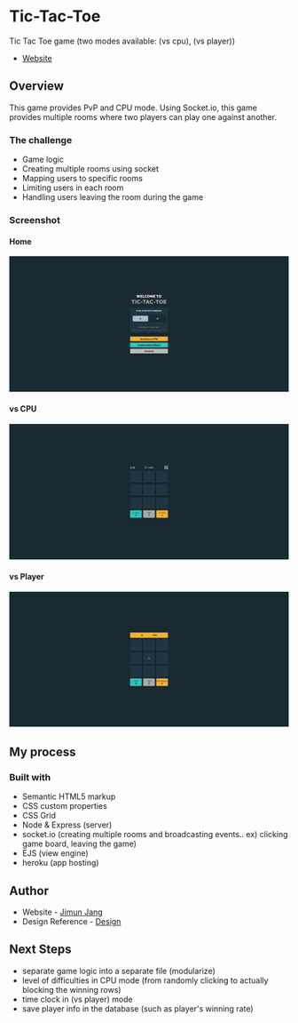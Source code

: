 # Tic-Tac-Toe
 Tic Tac Toe game (two modes available: (vs cpu), (vs player))
 - [Website](https://tictactoe-jimun.herokuapp.com/)

## Overview
This game provides PvP and CPU mode. 
Using Socket.io, this game provides multiple rooms where two players can play one against another.


### The challenge
- Game logic
- Creating multiple rooms using socket 
- Mapping users to specific rooms
- Limiting users in each room
- Handling users leaving the room during the game

### Screenshot
#### Home
![](./home.png?raw=true "Landing Page")
#### vs CPU
![](./vs-cpu.png?raw=true "vs CPU Page")
#### vs Player
![](./vs-player.png?raw=true "vs CPU Page")

## My process
### Built with
- Semantic HTML5 markup
- CSS custom properties
- CSS Grid
- Node & Express (server)
- socket.io (creating multiple rooms and broadcasting events.. ex) clicking game board, leaving the game)
- EJS (view engine)
- heroku (app hosting)

## Author
- Website - [Jimun Jang](https://tictactoe-jimun.herokuapp.com/)
- Design Reference - [Design](https://www.frontendmentor.io/challenges/tic-tac-toe-game-Re7ZF_E2v)


## Next Steps
- separate game logic into a separate file (modularize)
- level of difficulties in CPU mode (from randomly clicking to actually blocking the winning rows)
- time clock in (vs player) mode
- save player info in the database (such as player's winning rate)
